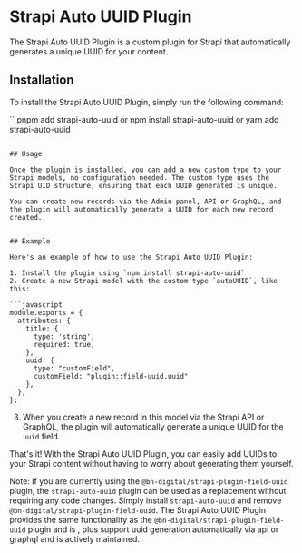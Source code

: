 # Strapi Auto UUID Plugin

The Strapi Auto UUID Plugin is a custom plugin for Strapi that automatically generates a unique UUID for your content.

## Installation

To install the Strapi Auto UUID Plugin, simply run the following command:

``
pnpm add strapi-auto-uuid
or
npm install strapi-auto-uuid
or
yarn add strapi-auto-uuid
```

## Usage

Once the plugin is installed, you can add a new custom type to your Strapi models, no configuration needed. The custom type uses the Strapi UID structure, ensuring that each UUID generated is unique.

You can create new records via the Admin panel, API or GraphQL, and the plugin will automatically generate a UUID for each new record created.


## Example

Here's an example of how to use the Strapi Auto UUID Plugin:

1. Install the plugin using `npm install strapi-auto-uuid`
2. Create a new Strapi model with the custom type `autoUUID`, like this:

```javascript
module.exports = {
  attributes: {
    title: {
      type: 'string',
      required: true,
    },
    uuid: {
      type: "customField",
      customField: "plugin::field-uuid.uuid"
    },
  },
};
```

3. When you create a new record in this model via the Strapi API or GraphQL, the plugin will automatically generate a unique UUID for the `uuid` field.

That's it! With the Strapi Auto UUID Plugin, you can easily add UUIDs to your Strapi content without having to worry about generating them yourself.


Note: If you are currently using the `@bn-digital/strapi-plugin-field-uuid` plugin, the `strapi-auto-uuid` plugin can be used as a replacement without requiring any code changes. Simply install `strapi-auto-uuid`  and remove `@bn-digital/strapi-plugin-field-uuid`. The Strapi Auto UUID Plugin provides the same functionality as the `@bn-digital/strapi-plugin-field-uuid` plugin and is , plus support uuid generation automatically via api or graphql and is actively maintained.
